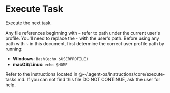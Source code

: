 # Execute Task

Execute the next task.

Any file references beginning with `~` refer to path under the current user's profile. You'll need to replace the `~` with the user's path. Before using any path with `~` in this document, first determine the correct user profile path by running:
  - **Windows**: `Bash(echo $USERPROFILE)`
  - **macOS/Linux**: `echo $HOME`

Refer to the instructions located in @~/.agent-os/instructions/core/execute-tasks.md. If you can not find this file DO NOT CONTINUE, ask the user for help.
